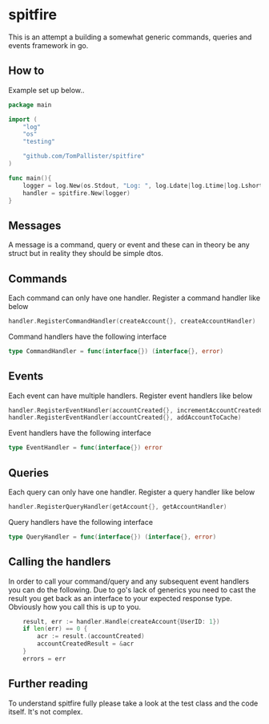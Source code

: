 # spitfire

This is an attempt a building a somewhat generic commands, queries and events framework in go.

## How to

Example set up below..

```go
package main

import (
	"log"
	"os"
	"testing"

	"github.com/TomPallister/spitfire"
)

func main(){
    logger = log.New(os.Stdout, "Log: ", log.Ldate|log.Ltime|log.Lshortfile)
	handler = spitfire.New(logger)
}

```

## Messages
A message is a command, query or event and these can in theory be any struct but in reality they should be simple dtos.

## Commands
Each command can only have one handler. Register a command handler like below

```go
handler.RegisterCommandHandler(createAccount{}, createAccountHandler)
```

Command handlers have the following interface

```go
type CommandHandler = func(interface{}) (interface{}, error)
```

## Events
Each event can have multiple handlers. Register event handlers like below

```go
handler.RegisterEventHandler(accountCreated{}, incrementAccountCreatedCount)
handler.RegisterEventHandler(accountCreated{}, addAccountToCache)
```

Event handlers have the following interface

```go
type EventHandler = func(interface{}) error
```

## Queries 
Each query can only have one handler. Register a query handler like below

```go
handler.RegisterQueryHandler(getAccount{}, getAccountHandler)
```

Query handlers have the following interface

```go
type QueryHandler = func(interface{}) (interface{}, error)
```

## Calling the handlers

In order to call your command/query and any subsequent event handlers you can do the following. Due to go's lack of
generics you need to cast the result you get back as an interface to your expected response type. Obviously how you 
call this is up to you.

```go
    result, err := handler.Handle(createAccount{UserID: 1})
	if len(err) == 0 {
		acr := result.(accountCreated)
		accountCreatedResult = &acr
	}
	errors = err
```

## Further reading
To understand spitfire fully please take a look at the test class and the code itself. It's not complex.